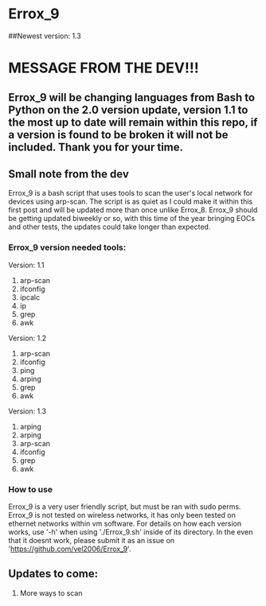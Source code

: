 # Errox_9
##Newest version: 1.3

# MESSAGE FROM THE DEV!!!
## Errox_9 will be changing languages from Bash to Python on the 2.0 version update, version 1.1 to the most up to date will remain within this repo, if a version is found to be broken it will not be included. Thank you for your time.

## Small note from the dev
Errox_9 is a bash script that uses tools to scan the user's local network for devices using arp-scan. The script is as quiet as I could make it within this first post and will be updated more than once unlike Errox_8. Errox_9 should be getting updated biweekly or so, with this time of the year bringing EOCs and other tests, the updates could take longer than expected.

### Errox_9 version needed tools:
Version: 1.1
1) arp-scan
2) ifconfig
3) ipcalc
4) ip
5) grep
6) awk

Version: 1.2
1) arp-scan
2) ifconfig
3) ping
4) arping
5) grep
6) awk

Version: 1.3
1) arping
2) arping
3) arp-scan
4) ifconfig
5) grep
6) awk

### How to use
Errox_9 is a very user friendly script, but must be ran with sudo perms. Errox_9 is not tested on wireless networks, it has only been tested on ethernet networks within vm software. For details on how each version works, use '-h' when using './Errox_9.sh' inside of its directory. In the even that it doesnt work, please submit it as an issue on 'https://github.com/vel2006/Errox_9'.

## Updates to come:
1) More ways to scan
